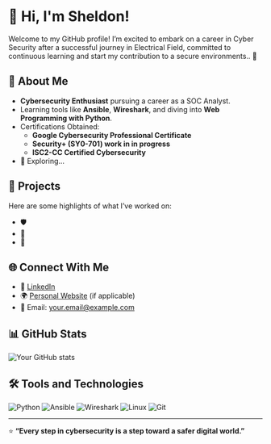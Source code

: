 # 👋 Hi, I'm Sheldon!

Welcome to my GitHub profile! I’m excited to embark on a career in Cyber Security after a successful journey in Electrical Field, committed to continuous learning and start my contribution to a secure environments.. 🚀

## 🌟 About Me
- **Cybersecurity Enthusiast** pursuing a career as a SOC Analyst.
- Learning tools like **Ansible**, **Wireshark**, and diving into **Web Programming with Python**.
- Certifications Obtained: 
  - **Google Cybersecurity Professional Certificate**
  - **Security+ (SY0-701) work in in progress**
  - **ISC2-CC Certified Cybersecurity**
- 🔎 Exploring...

## 📂 Projects
Here are some highlights of what I’ve worked on:
- 🛡️ 
- 🧩 
- 🔐 

## 🌐 Connect With Me
- 💼 [LinkedIn](https://www.linkedin.com/in/sligon10101/) 
- 🌍 [Personal Website](https://yourwebsite.com) (if applicable)  
- 📧 Email: [your.email@example.com](mailto:your.email@example.com)

## 📊 GitHub Stats
![Your GitHub stats](https://github-readme-stats.vercel.app/api?username=yourusername&show_icons=true&theme=radical)

## 🛠️ Tools and Technologies
![Python](https://img.shields.io/badge/Python-3776AB?style=for-the-badge&logo=python&logoColor=white)
![Ansible](https://img.shields.io/badge/Ansible-EE0000?style=for-the-badge&logo=ansible&logoColor=white)
![Wireshark](https://img.shields.io/badge/Wireshark-1679A7?style=for-the-badge&logo=wireshark&logoColor=white)
![Linux](https://img.shields.io/badge/Linux-FCC624?style=for-the-badge&logo=linux&logoColor=black)
![Git](https://img.shields.io/badge/Git-F05032?style=for-the-badge&logo=git&logoColor=white)

---

⭐️ **“Every step in cybersecurity is a step toward a safer digital world.”**
